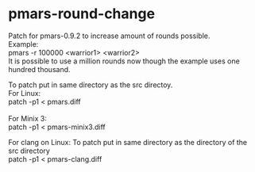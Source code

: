 # pmars-round-change <br />
Patch for pmars-0.9.2 to increase amount of rounds possible. <br />
Example: <br />
pmars -r 100000 &lt;warrior1&gt; &lt;warrior2&gt; <br />
It is possible to use a million rounds now though the example uses one hundred thousand. <br />

To patch put in same directory as the src directoy. <br />
For Linux: <br />
patch -p1 < pmars.diff <br />
<br />
For Minix 3: <br />
patch -p1 < pmars-minix3.diff <br />

For clang on Linux:
To patch put in same directory as the directory of the src directory <br />
patch -p1 < pmars-clang.diff

